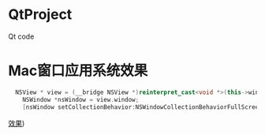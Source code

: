 # QtProject
Qt code
# Mac窗口应用系统效果
```cpp
  NSView * view = (__bridge NSView *)reinterpret_cast<void *>(this->winId());
    NSWindow *nsWindow = view.window;
    [nsWindow setCollectionBehavior:NSWindowCollectionBehaviorFullScreenAuxiliary];
```
[效果](https://juejin.cn/spost/7557178969645269007))
